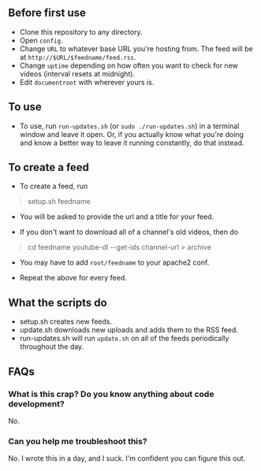 ## Before first use
* Clone this repository to any directory.
* Open `config`.
* Change `URL` to whatever base URL you're hosting from. The feed will be at `http://$URL/$feedname/feed.rss`.
* Change `uptime` depending on how often you want to check for new videos (interval resets at midnight).
* Edit `documentroot`  with wherever yours is.

## To use
* To use, run `run-updates.sh` (or `sudo ./run-updates.sh`) in a terminal window and leave it open. Or, if you actually know what you're doing and know a better way to leave it running constantly, do that instead.

## To create a feed
* To create a feed, run

> setup.sh feedname

* You will be asked to provide the url and a title for your feed.

* If you don't want to download all of a channel's old videos, then do

> cd feedname
>  youtube-dl --get-ids channel-url > archive

* You may have to add `root/feedname` to your apache2 conf.

* Repeat the above for every feed.

## What the scripts do
* setup.sh creates new feeds.
* update.sh downloads new uploads and adds them to the RSS feed.
* run-updates.sh will run `update.sh` on all of the feeds periodically throughout the day.


## FAQs

### What is this crap? Do you know anything about code development?
No.

### Can you help me troubleshoot this?
No. I wrote this in a day, and I suck. I'm confident you can figure this out.


